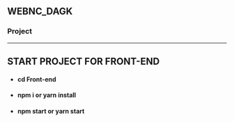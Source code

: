 ## WEBNC_DAGK

### Project
---
## START PROJECT FOR FRONT-END
* #### cd Front-end
* #### npm i or yarn install
* #### npm start or yarn start
